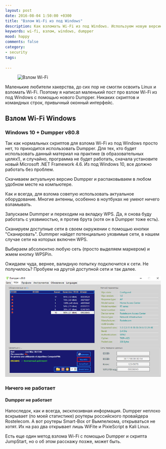 ```yaml
---
layout: post
date: 2016-08-04 1:50:00 +0300
title: "Взлом Wi-Fi из под Windows"
description: Как взломать Wi-Fi из под Windows. Используем новую версию Dumpper 80.8
keywords: wi-fi, взлом, windows, dumpper
mood: happy
comments: false
category:
- security
tags:

---
```


<figure>
    <img src="http://dubkov.xyz/assets/img/hack-wi-fi.png" alt="Взлом Wi-Fi" />
</figure>

Маленькие любители хакерства, до сих пор не смогли освоить Linux и взломать Wi-Fi. Поэтому я написал маленький пост про взлом Wi-Fi из под Windows с помощью нового Dumpper. Никаких скриптов и командных строк, привычный оконный интерфейс.
<!--more-->
<h2>Взлом Wi-Fi Windows</h2>
<h3>Windows 10 + Dumpper v80.8</h3>
Так как нормальных скриптов для взлома Wi-Fi из под Windows просто нет, то приходится использовать Dumpper.
Для тех, кто будет использовать данный материал на практике (в образовательных целях!), и случайно, программа не будет работать, сначала установите новый Microsoft .NET Framework 4.6.
Из под Windows 10, все должно работать без проблем.

Скачиваем актуальную версию Dumpper и распаковываем в любом удобном месте на компьютере.

Как и всегда, для взлома советую использовать актуальное оборудование. Многие антенны, особенно в ноутбуках не умеют ничего взламывать.

Запускаем Dummper и переходим на вкладку WPS. Да, я снова буду работать с уязвимостью, я против брута (хотя он в Dumpper тоже есть).

Сканируем доступные сети в своем окружении с помощью кнопки "Сканировать". Dummper найдет потенциально уязвимые сети, в нашем случае сети на которых включен WPS.

Выбираем абсолюнтно любую сеть (просто выделяем маркером) и жмем кнопку WPSPin. 

Ожидаем чуда, вернее, валидную попытку подключится к сети. Не получилось? Пробуем на другой доступной сети и так далее.

![Взлом Wi-Fi из под Windows](/assets/img/dumpper.png)

<h3>Ничего не работает</h3>
<h4>Dumpper не работает</h4>

Напоследок, как и всегда, эксклюзивная информация. Dumpper неплохо вскрывает (по моей статистике) роутеры российского провайдера Rostelecom. 
А вот роутеры Smart-Box от Вымпелкома, открываться не хотят. Их на раз два открывает лишь WiFite и PixieScript в Kali Linux.

Есть еще один метод взлома Wi-Fi с помощью Dumpper и скрипта JumpStart, но о об этом расскажу позже, может быть.



